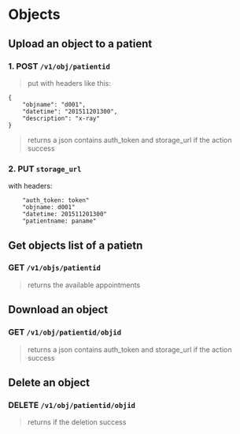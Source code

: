 # Objects


## Upload an object to a patient

### 1. POST `/v1/obj/patientid`
> put with headers like this:
```
{
    "objname": "d001",
    "datetime": "201511201300",
    "description": "x-ray"
}
```
> returns a json contains auth_token and storage_url if the action success

### 2. PUT `storage_url`
with headers:
```
    "auth_token: token"
    "objname: d001"
    "datetime: 201511201300"
    "patientname: paname"
```


## Get objects list of a patietn

### GET `/v1/objs/patientid`
> returns the available appointments
>

## Download an object

### GET `/v1/obj/patientid/objid`
> returns a json contains auth_token and storage_url if the action success
>


## Delete an object

### DELETE `/v1/obj/patientid/objid`
> returns if the deletion success
